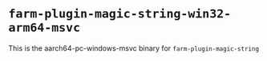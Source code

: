 # `farm-plugin-magic-string-win32-arm64-msvc`

This is the aarch64-pc-windows-msvc binary for `farm-plugin-magic-string`
